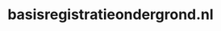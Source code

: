 ---
layout: post
title:  "basisregistratieondergrond.nl"
internal_url:  "/dutchgov/basisregistratieondergrond.nl.html"
categories: dutchgov
---